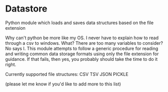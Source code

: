 # Datastore
Python module which loads and saves data structures based on the file extension

Why can't python be more like my OS. I never have to explain how to read through a csv to windows. What? There are too many variables to consider? No says I. This module attempts to follow a generic procedure for reading and writing common data storage formats using only the file extension for guidance. If that fails, then yes, you probably should take the time to do it right. 

Currently supported file structures: CSV TSV JSON PICKLE 

(please let me know if you'd like to add more to this list)
